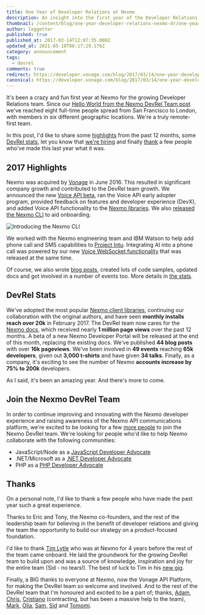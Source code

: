 ```yaml
---
title: One Year of Developer Relations at Nexmo
description: An insight into the first year of the Developer Relations team at Nexmo
thumbnail: /content/blog/one-year-developer-relations-nexmo-dr/one-year-devrel-stats-nexmo.jpg
author: leggetter
published: true
published_at: 2017-03-14T12:07:35.000Z
updated_at: 2021-05-18T08:17:29.176Z
category: announcement
tags:
  - devrel
comments: true
redirect: https://developer.vonage.com/blog/2017/03/14/one-year-developer-relations-nexmo-dr
canonical: https://developer.vonage.com/blog/2017/03/14/one-year-developer-relations-nexmo-dr
---
```

It's been a crazy and fun first year at Nexmo for the growing Developer Relations team. Since our [Hello World from the Nexmo DevRel Team post](https://learn.vonage.com/blog/2016/05/03/developer-relations-at-nexmo/) we've reached eight full-time people spread from San Francisco to London, with members in six different geographic locations. We're a truly remote-first team.

In this post, I'd like to share some [highlights](#highlights) from the past 12 months, some [DevRel stats](#stats), let you know that [we're hiring](#hiring) and finally [thank](#thanks) a few people who've made this last year what it was.

## 2017 Highlights

Nexmo was acquired by [Vonage](https://www.vonage.com/) in June 2016. This resulted in significant company growth and contributed to the DevRel team growth. We announced the new [Voice API beta](https://learn.vonage.com/blog/2016/08/25/new-nexmo-voice-api-public-beta-dr/), ran the Voice API early adopter program, provided feedback on features and developer experience (DevX), and added Voice API functionality to the [Nexmo libraries](https://docs.nexmo.com/libraries). We also [released the Nexmo CLI](https://learn.vonage.com/blog/2016/06/29/introducing-the-nexmo-command-line-interface-cli/) to aid onboarding.

![Introducing the Nexmo CLI](/content/blog/one-year-of-developer-relations-at-nexmo/nexmo-cli.gif)

We worked with the Nexmo engineering team and IBM Watson to help add phone call and SMS capabilities to [Project Intu](https://www.ibm.com/watson/developercloud/project-intu.html). Integrating AI into a phone call was powered by our new [Voice WebSocket functionality](https://learn.vonage.com/blog/2016/11/30/nexmo-voice-api-demo-telephony-ai-platforms-websockets/) that was released at the same time.

Of course, we also wrote [blog posts](https://learn.vonage.com/blog/category/developers-2/), created lots of code samples, updated docs and got involved in a number of events too. More details in [the stats](#stats).

## DevRel Stats

We've adopted the most popular [Nexmo client libraries](https://docs.nexmo.com/libraries), continuing our collaboration with the original authors, and have seen **monthly installs reach over 20k** in February 2017. The DevRel team now cares for the [Nexmo docs](https://docs.nexmo.com), which received nearly **1 million page views** over the past 12 months. A beta of a new Nexmo Developer Portal will be released at the end of this month, replacing the existing docs. We've published **44 blog posts** with over **16k pageviews**. We've been involved in **49 events** reaching **65k developers**, given out **3,000 t-shirts** and have given **34 talks**. Finally, as a company, it's exciting to see the number of Nexmo **accounts increase by 75% to 200k** developers.

As I said, it's been an amazing year. And there's more to come.

## Join the Nexmo DevRel Team

In order to continue improving and innovating with the Nexmo developer experience and raising awareness of the Nexmo API communications platform, we're excited to be looking for a few [more people](https://blog.jobbio.com/2017/02/20/nexmo-leading-charge-in-terms-of-diversity/) to join the Nexmo DevRel team. We're looking for people who'd like to help Nexmo collaborate with the following communities:

* JavaScript/Node as a [JavaScript Developer Advocate](https://nexmo.bamboohr.co.uk/jobs/view.php?id=243)
* .NET/Microsoft as a [.NET Developer Advocate](https://nexmo.bamboohr.co.uk/jobs/view.php?id=242)
* PHP as a [PHP Developer Advocate](https://nexmo.bamboohr.co.uk/jobs/view.php?id=198)

## Thanks

On a personal note, I'd like to thank a few people who have made the past year such a great experience.

Thanks to Eric and Tony, the Nexmo co-founders, and the rest of the leadership team for believing in the benefit of developer relations and giving the team the opportunity to build our strategy on a product-focused foundation.

I'd like to thank [Tim Lytle](https://twitter.com/tjlytle) who was at Nexmo for 4 years before the rest of the team came onboard. He laid the groundwork for the growing DevRel team to build upon and was a source of knowledge, inspiration and joy for the entire team (Sid - no tears!). The best of luck to Tim in his [new gig](https://medium.com/@tjlytle/thankful-for-opportunity-e8fd7e0541c3#a7b2).

Finally, a BIG thanks to everyone at Nexmo, now the Vonage API Platform, for making the DevRel team so welcome and involved. And to the rest of the DevRel team that I'm honoured and excited to be a part of; thanks, [Adam](https://twitter.com/labfoo), [Chris](https://twitter.com/speaktochris), [Cristiano](https://twitter.com/cbetta) (contracting, but has been a massive help to the team), [Mark](https://twitter.com/judy2k), [Olia](https://twitter.com/oliadukova), [Sam](https://twitter.com/sammachin), [Sid](https://twitter.com/sidsharma_27) and [Tomomi](https://twitter.com/girlie_mac).